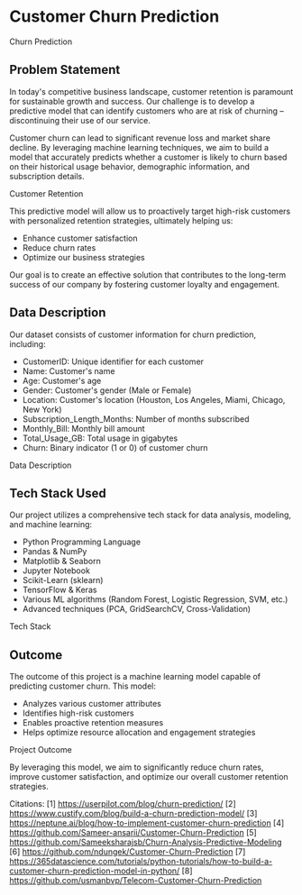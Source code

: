 # Customer Churn Prediction

Churn Prediction

## Problem Statement

In today's competitive business landscape, customer retention is paramount for sustainable growth and success. Our challenge is to develop a predictive model that can identify customers who are at risk of churning – discontinuing their use of our service. 

Customer churn can lead to significant revenue loss and market share decline. By leveraging machine learning techniques, we aim to build a model that accurately predicts whether a customer is likely to churn based on their historical usage behavior, demographic information, and subscription details.

Customer Retention

This predictive model will allow us to proactively target high-risk customers with personalized retention strategies, ultimately helping us:

- Enhance customer satisfaction
- Reduce churn rates
- Optimize our business strategies

Our goal is to create an effective solution that contributes to the long-term success of our company by fostering customer loyalty and engagement.

## Data Description

Our dataset consists of customer information for churn prediction, including:

- CustomerID: Unique identifier for each customer
- Name: Customer's name
- Age: Customer's age
- Gender: Customer's gender (Male or Female)
- Location: Customer's location (Houston, Los Angeles, Miami, Chicago, New York)
- Subscription_Length_Months: Number of months subscribed
- Monthly_Bill: Monthly bill amount
- Total_Usage_GB: Total usage in gigabytes
- Churn: Binary indicator (1 or 0) of customer churn

Data Description

## Tech Stack Used

Our project utilizes a comprehensive tech stack for data analysis, modeling, and machine learning:

- Python Programming Language
- Pandas & NumPy
- Matplotlib & Seaborn
- Jupyter Notebook
- Scikit-Learn (sklearn)
- TensorFlow & Keras
- Various ML algorithms (Random Forest, Logistic Regression, SVM, etc.)
- Advanced techniques (PCA, GridSearchCV, Cross-Validation)

Tech Stack

## Outcome

The outcome of this project is a machine learning model capable of predicting customer churn. This model:

- Analyzes various customer attributes
- Identifies high-risk customers
- Enables proactive retention measures
- Helps optimize resource allocation and engagement strategies

Project Outcome

By leveraging this model, we aim to significantly reduce churn rates, improve customer satisfaction, and optimize our overall customer retention strategies.

Citations:
[1] https://userpilot.com/blog/churn-prediction/
[2] https://www.custify.com/blog/build-a-churn-prediction-model/
[3] https://neptune.ai/blog/how-to-implement-customer-churn-prediction
[4] https://github.com/Sameer-ansarii/Customer-Churn-Prediction
[5] https://github.com/Sameeksharajsb/Churn-Analysis-Predictive-Modeling
[6] https://github.com/ndungek/Customer-Churn-Prediction
[7] https://365datascience.com/tutorials/python-tutorials/how-to-build-a-customer-churn-prediction-model-in-python/
[8] https://github.com/usmanbvp/Telecom-Customer-Churn-Prediction
